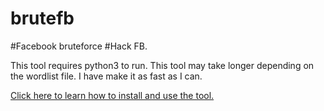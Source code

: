 # brutefb
#Facebook bruteforce
#Hack FB. 

This tool requires python3 to run.
This tool may take longer depending on the wordlist file. 
I have make it as fast as I can. 

<a href="#" >Click here to learn how to install and use the tool.</a>
